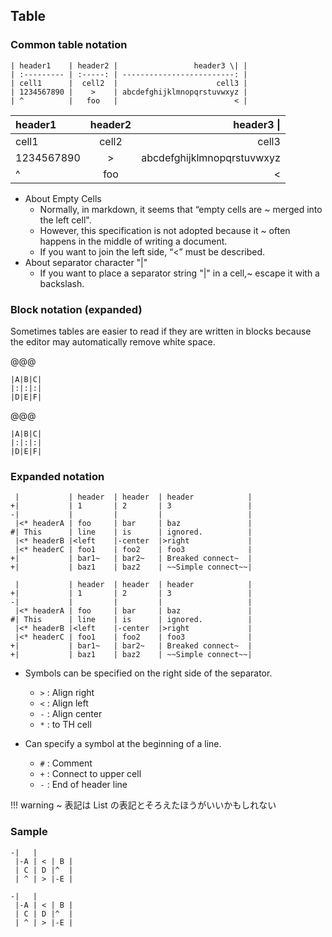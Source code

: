 ## Table

### Common table notation

```
| header1    | header2 |                 header3 \| |
| :--------- | :-----: | -------------------------: |
| cell1      |  cell2  |                      cell3 |
| 1234567890 |    >    | abcdefghijklmnopqrstuvwxyz |
| ^          |   foo   |                          < |
```

| header1    | header2 |                 header3 \| |
| :--------- | :-----: | -------------------------: |
| cell1      |  cell2  |                      cell3 |
| 1234567890 |    >    | abcdefghijklmnopqrstuvwxyz |
| ^          |   foo   |                          < |

- About Empty Cells
  - Normally, in markdown, it seems that “empty cells are ~
    merged into the left cell".
  - However, this specification is not adopted because it ~
    often happens in the middle of writing a document.
  - If you want to join the left side, “<” must be described.
- About separator character "|"
  - If you want to place a separator string "|" in a cell,~
    escape it with a backslash.

### Block notation (expanded)

Sometimes tables are easier to read if they are written in blocks because the
editor may automatically remove white space.

@@@

```table
|A|B|C|
|:|:|:|
|D|E|F|
```

@@@

```table
|A|B|C|
|:|:|:|
|D|E|F|
```

### Expanded notation

```
 |           | header  | header  | header            |
+|           | 1       | 2       | 3                 |
-|           |         |         |                   |
 |<* headerA | foo     | bar     | baz               |
#| This      | line    | is      | ignored.          |
 |<* headerB |<left    |-center  |>right             |
 |<* headerC | foo1    | foo2    | foo3              |
+|           | bar1~   | bar2~   | Breaked connect~  |
+|           | baz1    | baz2    | ~~Simple connect~~|
```

```table
 |           | header  | header  | header            |
+|           | 1       | 2       | 3                 |
-|           |         |         |                   |
 |<* headerA | foo     | bar     | baz               |
#| This      | line    | is      | ignored.          |
 |<* headerB |<left    |-center  |>right             |
 |<* headerC | foo1    | foo2    | foo3              |
+|           | bar1~   | bar2~   | Breaked connect~  |
+|           | baz1    | baz2    | ~~Simple connect~~|
```

- Symbols can be specified on the right side of the separator.

  - `>` \: Align right
  - `<` \: Align left
  - `-` \: Align center
  - `*` \: to TH cell

- Can specify a symbol at the beginning of a line.

  - `#` \: Comment
  - `+` \: Connect to upper cell
  - `-` \: End of header line

!!! warning ~ 表記は List の表記とそろえたほうがいいかもしれない

### Sample

```
-|   |
 |-A | < | B |
 | C | D |^  |
 | ^ | > |-E |
```

```table
-|   |
 |-A | < | B |
 | C | D |^  |
 | ^ | > |-E |
```
